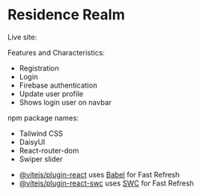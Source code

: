 # Residence Realm

Live site: 

Features and Characteristics:
* Registration
* Login
* Firebase authentication
* Update user profile
* Shows login user on navbar

 npm package names:
 * Tailwind CSS
 * DaisyUI
 * React-router-dom
 * Swiper slider

 
- [@vitejs/plugin-react](https://github.com/vitejs/vite-plugin-react/blob/main/packages/plugin-react/README.md) uses [Babel](https://babeljs.io/) for Fast Refresh
- [@vitejs/plugin-react-swc](https://github.com/vitejs/vite-plugin-react-swc) uses [SWC](https://swc.rs/) for Fast Refresh
